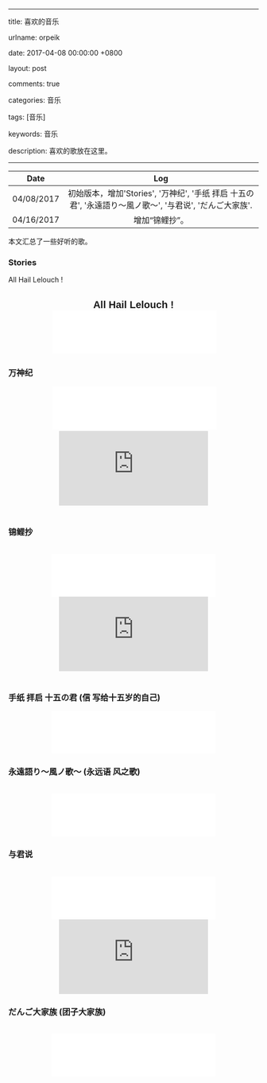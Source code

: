 
---

title: 喜欢的音乐

urlname: orpeik

date: 2017-04-08 00:00:00 +0800

layout: post

comments: true

categories: 音乐

tags: [音乐]

keywords: 音乐

description: 喜欢的歌放在这里。

---


| Date | Log |
| :---: | :---: |
| 04/08/2017 | 初始版本，增加'Stories', '万神纪', '手纸 拝启 十五の君', '永遠語り～風ノ歌～', '与君说', 'だんご大家族'. |
| 04/16/2017 | 增加“锦鲤抄”。 |


本文汇总了一些好听的歌。

<a name="Stories"></a>
### Stories
All Hail Lelouch !<br /><center style="padding:0px;">  <p style="font: bold 20px arial,sans-serif; margin:0px; padding:0px;">All Hail Lelouch !</p>   <iframe frameborder="no" border="0" marginwidth="0" marginheight="0" width="330" height="86" src="//music.163.com/outchain/player?type=2&id=22805139&auto=0&height=66"></iframe>  </center>

<a name="ecafeeb0"></a>
### 万神纪
<center style="padding:0px;">    <iframe frameborder="no" border="0" marginwidth="0" marginheight="0" width="330" height="86" src="//music.163.com/outchain/player?type=2&id=459554803&auto=0&height=66"></iframe>   
<iframe src="https://player.bilibili.com/player.html?aid=8542373" frameborder="no" allowfullscreen="true"></iframe>
</center> 

<a name="2b628dc2"></a>
### 锦鲤抄
<center style="padding:0px;"><br /><iframe frameborder="no" border="0" marginwidth="0" marginheight="0" width=330 height=86 src="//music.163.com/outchain/player?type=2&id=28188434&auto=0&height=66"></iframe>
<iframe src="https://player.bilibili.com/player.html?aid=9119029" frameborder="no" allowfullscreen="true"></iframe>
</center>  

<a name="7c0c448e"></a>
### 手纸 拝启 十五の君 (信 写给十五岁的自己)
<center style="padding:0px;">

<iframe frameborder="no" border="0" marginwidth="0" marginheight="0" width=330 height=86 src="//music.163.com/outchain/player?type=2&id=550667&auto=1&height=66"></iframe><br /></center>

<a name="23662a56"></a>
### 永遠語り～風ノ歌～ (永远语 风之歌)
<center style="padding:0px;"><br /><iframe frameborder="no" border="0" marginwidth="0" marginheight="0" width=330 height=86 src="//music.163.com/outchain/player?type=2&id=31168232&auto=0&height=66"></iframe><br /></center>

<a name="33c82892"></a>
### 与君说
<center style="padding:0px;"><br /><iframe frameborder="no" border="0" marginwidth="0" marginheight="0" width=330 height=86 src="//music.163.com/outchain/player?type=2&id=462688968&auto=0&height=66"></iframe>
<iframe src="https://player.bilibili.com/player.html?aid=7536941" frameborder="no" allowfullscreen="true"></iframe>
</center>

<a name="Nl9xl"></a>
### だんご大家族 (团子大家族)
<center style="padding:0px;"><br /><iframe frameborder="no" border="0" marginwidth="0" marginheight="0" width=330 height=86 src="//music.163.com/outchain/player?type=2&id=760533&auto=0&height=66"></iframe><br /></center>


<script src="https://cdn.bootcss.com/jquery/3.2.1/jquery.min.js"></script><br /><script>window.onload = window.onresize = function() {  $(".fluid-vids").css({ margin: "0px", padding: "0px", height: "86px"});  $("center>iframe").css({ width: "97%" });  $("center>iframe").height($("center>iframe").width() * 0.60);  $("center>br").remove();}; </script>

